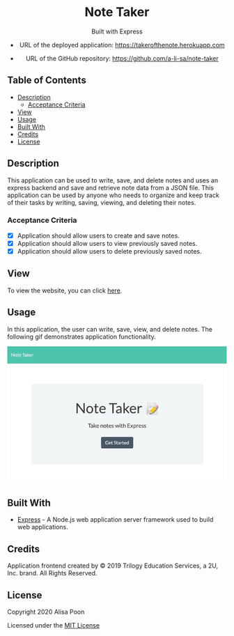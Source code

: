 <div align="center">

# Note Taker

Built with Express

* URL of the deployed application: https://takerofthenote.herokuapp.com

* URL of the GitHub repository: https://github.com/a-li-sa/note-taker

</div>

## Table of Contents 

* [Description](#description)
  * [Acceptance Criteria](#acceptance-criteria)
* [View](#view)
* [Usage](#usage)
* [Built With](#built-with)
* [Credits](#credits)
* [License](#license)

## Description

This application can be used to write, save, and delete notes and uses an express backend and save and retrieve note data from a JSON file. This application can be used by anyone who needs to organize and keep track of their tasks by writing, saving, viewing, and deleting their notes.

### Acceptance Criteria

- [x] Application should allow users to create and save notes.
- [x] Application should allow users to view previously saved notes.
- [x] Application should allow users to delete previously saved notes.

## View

To view the website, you can click [here](https://takerofthenote.herokuapp.com/).

## Usage

In this application, the user can write, save, view, and delete notes. The following gif demonstrates application functionality.

![](notetaker.gif)

## Built With

* [Express](https://expressjs.com/) - A Node.js web application server framework used to build web applications. 

## Credits

Application frontend created by © 2019 Trilogy Education Services, a 2U, Inc. brand. All Rights Reserved.

## License

Copyright 2020 Alisa Poon

Licensed under the [MIT License](https://opensource.org/licenses/MIT)